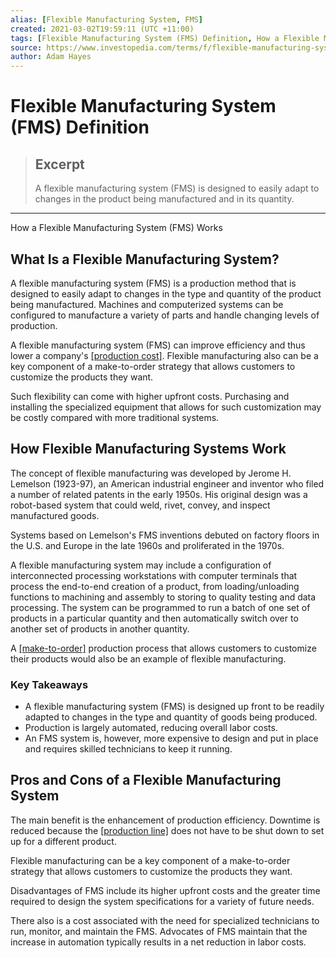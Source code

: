 ```yaml
---
alias: [Flexible Manufacturing System, FMS]
created: 2021-03-02T19:59:11 (UTC +11:00)
tags: [Flexible Manufacturing System (FMS) Definition, How a Flexible Manufacturing System (FMS) Works]
source: https://www.investopedia.com/terms/f/flexible-manufacturing-system.asp
author: Adam Hayes
---
```


# Flexible Manufacturing System (FMS) Definition

> ## Excerpt
> A flexible manufacturing system (FMS) is designed to easily adapt to changes in the product being manufactured and in its quantity.

---

How a Flexible Manufacturing System (FMS) Works
## What Is a Flexible Manufacturing System?

A flexible manufacturing system (FMS) is a production method that is designed to easily adapt to changes in the type and quantity of the product being manufactured. Machines and computerized systems can be configured to manufacture a variety of parts and handle changing levels of production.

A flexible manufacturing system (FMS) can improve efficiency and thus lower a company's [[production cost]](https://www.investopedia.com/terms/p/production-cost.asp). Flexible manufacturing also can be a key component of a make-to-order strategy that allows customers to customize the products they want.

Such flexibility can come with higher upfront costs. Purchasing and installing the specialized equipment that allows for such customization may be costly compared with more traditional systems.

## How Flexible Manufacturing Systems Work

The concept of flexible manufacturing was developed by Jerome H. Lemelson (1923-97), an American industrial engineer and inventor who filed a number of related patents in the early 1950s. His original design was a robot-based system that could weld, rivet, convey, and inspect manufactured goods.

Systems based on Lemelson's FMS inventions debuted on factory floors in the U.S. and Europe in the late 1960s and proliferated in the 1970s.

A flexible manufacturing system may include a configuration of interconnected processing workstations with computer terminals that process the end-to-end creation of a product, from loading/unloading functions to machining and assembly to storing to quality testing and data processing. The system can be programmed to run a batch of one set of products in a particular quantity and then automatically switch over to another set of products in another quantity.

A [[make-to-order]](https://www.investopedia.com/terms/m/make-to-order.asp) production process that allows customers to customize their products would also be an example of flexible manufacturing.

### Key Takeaways

-   A flexible manufacturing system (FMS) is designed up front to be readily adapted to changes in the type and quantity of goods being produced.
-   Production is largely automated, reducing overall labor costs.
-   An FMS system is, however, more expensive to design and put in place and requires skilled technicians to keep it running.

## Pros and Cons of a Flexible Manufacturing System

The main benefit is the enhancement of production efficiency. Downtime is reduced because the [[production line]](https://www.investopedia.com/terms/p/product-line.asp) does not have to be shut down to set up for a different product.

Flexible manufacturing can be a key component of a make-to-order strategy that allows customers to customize the products they want.

Disadvantages of FMS include its higher upfront costs and the greater time required to design the system specifications for a variety of future needs.

There also is a cost associated with the need for specialized technicians to run, monitor, and maintain the FMS. Advocates of FMS maintain that the increase in automation typically results in a net reduction in labor costs.
